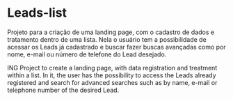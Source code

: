 # Leads-list

Projeto para a criação de uma landing page, com o cadastro de dados e tratamento dentro de uma lista. Nela o usuário tem a possibilidade de acessar os Leads já cadastrado e buscar fazer buscas avançadas como por nome, e-mail ou número de telefone do Lead desejado. 


ING
Project to create a landing page, with data registration and treatment within a list. In it, the user has the possibility to access the Leads already registered and search for advanced searches such as by name, e-mail or telephone number of the desired Lead.
